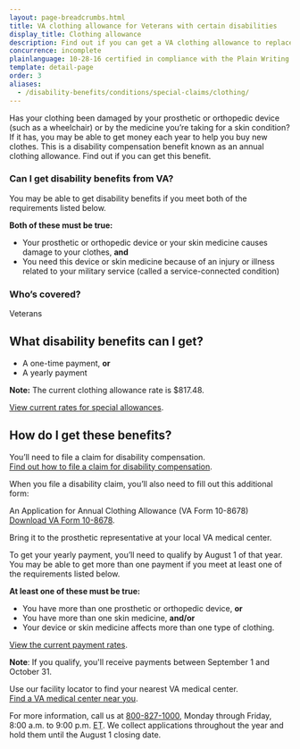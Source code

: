 ```yaml
---
layout: page-breadcrumbs.html
title: VA clothing allowance for Veterans with certain disabilities
display_title: Clothing allowance
description: Find out if you can get a VA clothing allowance to replace clothing damaged by your prosthetic or orthopedic device or by certain medicines. To get a yearly payment, you'll need to qualify by August 1 of each year. Learn more about rates and how to file a claim.
concurrence: incomplete
plainlanguage: 10-28-16 certified in compliance with the Plain Writing Act
template: detail-page
order: 3
aliases:
  - /disability-benefits/conditions/special-claims/clothing/
---
```



<div class="va-introtext">

Has your clothing been damaged by your prosthetic or orthopedic device (such as a wheelchair) or by the medicine you’re taking for a skin condition? If it has, you may be able to get money each year to help you buy new clothes. This is a disability compensation benefit known as an annual clothing allowance. Find out if you can get this benefit.

</div>

<div class="feature" markdown="1">

### Can I get disability benefits from VA?

You may be able to get disability benefits if you meet both of the requirements listed below.

**Both of these must be true:**

  - Your prosthetic or orthopedic device or your skin medicine causes damage to your clothes, **and**
  - You need this device or skin medicine because of an injury or illness related to your military service (called a service-connected condition)



### Who’s covered?

Veterans
</div>

## What disability benefits can I get?

- A one-time payment, **or**
- A yearly payment <br>

**Note:** The current clothing allowance rate is $817.48. <br>

[View current rates for special allowances](https://www.benefits.va.gov/COMPENSATION/special_Benefit_Allowances_2018.asp).

## How do I get these benefits?

You’ll need to file a claim for disability compensation.<br>
[Find out how to file a claim for disability compensation](/disability/how-to-file-claim/).

When you file a disability claim, you’ll also need to fill out this additional form:

An Application for Annual Clothing Allowance (VA Form 10-8678)<br>
[Download VA Form 10-8678](https://www.va.gov/vaforms/medical/pdf/10-8678-fill.pdf).

Bring it to the prosthetic representative at your local VA medical center. 

To get your yearly payment, you’ll need to qualify by August 1 of that year. You may be able to get more than one payment if you meet at least one of the requirements listed below.

**At least one of these must be true:**
- You have more than one prosthetic or orthopedic device, **or**
- You have more than one skin medicine, **and/or**
- Your device or skin medicine affects more than one type of clothing.

[View the current payment rates](https://www.benefits.va.gov/COMPENSATION/special_Benefit_Allowances_2018.asp).

**Note**: If you qualify, you'll receive payments between September 1 and October 31.



Use our facility locator to find your nearest VA medical center. <br>
[Find a VA medical center near you](/find-locations/).

For more information, call us at <a href="tel:+1-800-827-1000">800-827-1000</a>, Monday through Friday, 8:00 a.m. to 9:00 p.m. <abbr title="eastern time">ET</abbr>. We collect applications throughout the year and hold them until the August 1 closing date.
